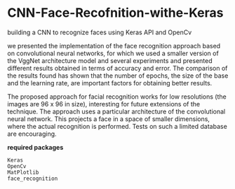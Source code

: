 # CNN-Face-Recofnition-withe-Keras
building a CNN to recognize faces using Keras API and OpenCv


we presented the implementation of the face recognition approach based on convolutional neural networks, for which we used a smaller version of the VggNet architecture model and several experiments and presented different results obtained in terms of accuracy and error. The comparison of the results found has shown that the number of epochs, the size of the base and the learning rate, are important factors for obtaining better results.
    
The proposed approach for facial recognition works for low resolutions (the images are 96 x 96 in size), interesting for future extensions of the technique. The approach uses a particular architecture of the convolutional neural network. This projects a face in a space of smaller dimensions, where the actual recognition is performed. Tests on such a limited database are encouraging.

    
   <b>required packages</b>
    
    Keras
    OpenCv
    MatPlotlib
    face_recognition
